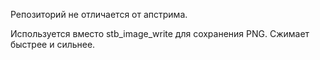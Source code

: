 Репозиторий не отличается от апстрима.

Используется вместо stb_image_write для сохранения PNG. Сжимает быстрее и сильнее.
